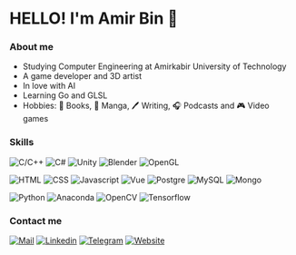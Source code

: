 # HELLO! I'm Amir Bin 👋

### About me

  - Studying Computer Engineering at Amirkabir University of Technology
  - A game developer and 3D artist
  - In love with AI
  - Learning Go and GLSL
  - Hobbies: :closed_book: Books, :book: Manga, :pen: Writing, :headphones: Podcasts and :video_game: Video games

### Skills

![C/C++](https://img.shields.io/badge/-C/C++-00599C?style=for-the-badge&logo=C&logoColor=white)
![C#](https://img.shields.io/badge/-CSharp-239120?style=for-the-badge&logo=c-sharp&logoColor=white)
![Unity](https://img.shields.io/badge/-Unity-000000?style=for-the-badge&logo=unity&logoColor=white)
![Blender](https://img.shields.io/badge/-Blender-F5792A?style=for-the-badge&logo=blender&logoColor=white)
![OpenGL](https://img.shields.io/badge/-OpenGL-5586A4?style=for-the-badge&logo=opengl&logoColor=white)

![HTML](https://img.shields.io/badge/-HTML-E34F26?style=for-the-badge&logo=html5&logoColor=white)
![CSS](https://img.shields.io/badge/-CSS-1572B6?style=for-the-badge&logo=css3&logoColor=white)
![Javascript](https://img.shields.io/badge/-Javascript-F7DF1E?style=for-the-badge&logo=javascript&logoColor=black)
![Vue](https://img.shields.io/badge/-Vue-4FC08D?style=for-the-badge&logo=vue.js&logoColor=white)
![Postgre](https://img.shields.io/badge/-PostgreSQL-336791?style=for-the-badge&logo=postgresql&logoColor=white)
![MySQL](https://img.shields.io/badge/-MySQL-4479A1?style=for-the-badge&logo=mysql&logoColor=white)
![Mongo](https://img.shields.io/badge/-MongoDB-47A248?style=for-the-badge&logo=mongodb&logoColor=white)

![Python](https://img.shields.io/badge/-Python-3776AB?style=for-the-badge&logo=python&logoColor=white)
![Anaconda](https://img.shields.io/badge/-Anaconda-44A833?style=for-the-badge&logo=anaconda&logoColor=white)
![OpenCV](https://img.shields.io/badge/-OpenCV-5C3EE8?style=for-the-badge&logo=opencv&logoColor=white)
![Tensorflow](https://img.shields.io/badge/-Tensorflow-FF6F00?style=for-the-badge&logo=tensorflow&logoColor=white)


### Contact me

[![Mail](https://img.shields.io/badge/-Mail-D14836?style=for-the-badge&logo=Gmail&logoColor=white)](ur.amirbin@gmail.com)
[![Linkedin](https://img.shields.io/badge/-LinkedIn-blue?style=for-the-badge&logo=Linkedin&logoColor=white)](https://www.linkedin.com/in/amir-hossein-binesh-16607b168)
[![Telegram](https://img.shields.io/badge/-Telegram-26A5E4?style=for-the-badge&logo=Telegram&logoColor=white)](https://t.me/uramirbin)
[![Website](https://img.shields.io/badge/-Website-grey?style=for-the-badge&logo=google-chrome&logoColor=white)](https://amirbin.ir)
